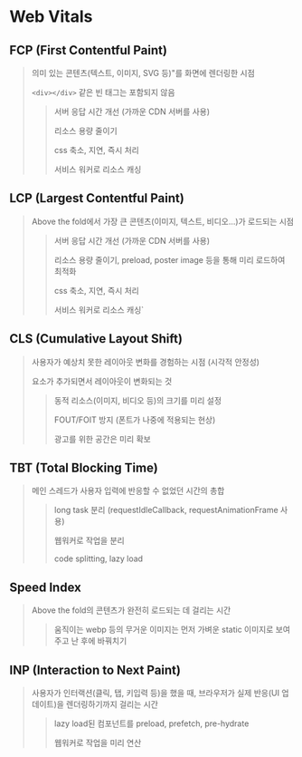 # Web Vitals

## FCP (First Contentful Paint)

> 의미 있는 콘텐츠(텍스트, 이미지, SVG 등)"를 화면에 렌더링한 시점
>
> `<div></div>` 같은 빈 태그는 포함되지 않음
>
> > 서버 응답 시간 개선 (가까운 CDN 서버를 사용)
> >
> > 리소스 용량 줄이기
> >
> > css 축소, 지연, 즉시 처리
> >
> > 서비스 워커로 리소스 캐싱

## LCP (Largest Contentful Paint)

> Above the fold에서 가장 큰 콘텐츠(이미지, 텍스트, 비디오...)가 로드되는 시점
>
> > 서버 응답 시간 개선 (가까운 CDN 서버를 사용)
> >
> > 리소스 용량 줄이기, preload, poster image 등을 통해 미리 로드하여 최적화
> >
> > css 축소, 지연, 즉시 처리
> >
> > 서비스 워커로 리소스 캐싱`

## CLS (Cumulative Layout Shift)

> 사용자가 예상치 못한 레이아웃 변화를 경험하는 시점 (시각적 안정성)
>
> 요소가 추가되면서 레이아웃이 변화되는 것
>
> > 동적 리소스(이미지, 비디오 등)의 크기를 미리 설정
> >
> > FOUT/FOIT 방지 (폰트가 나중에 적용되는 현상)
> >
> > 광고를 위한 공간은 미리 확보

## TBT (Total Blocking Time)

> 메인 스레드가 사용자 입력에 반응할 수 없었던 시간의 총합
>
> > long task 분리 (requestIdleCallback, requestAnimationFrame 사용)
> >
> > 웹워커로 작업을 분리
> >
> > code splitting, lazy load

## Speed Index

> Above the fold의 콘텐츠가 완전히 로드되는 데 걸리는 시간
>
> > 움직이는 webp 등의 무거운 이미지는 먼저 가벼운 static 이미지로 보여주고 난 후에 바꿔치기

## INP (Interaction to Next Paint)

> 사용자가 인터랙션(클릭, 탭, 키입력 등)을 했을 때, 브라우저가 실제 반응(UI 업데이트)을 렌더링하기까지 걸리는 시간
>
> > lazy load된 컴포넌트를 preload, prefetch, pre-hydrate
> >
> > 웹워커로 작업을 미리 연산
